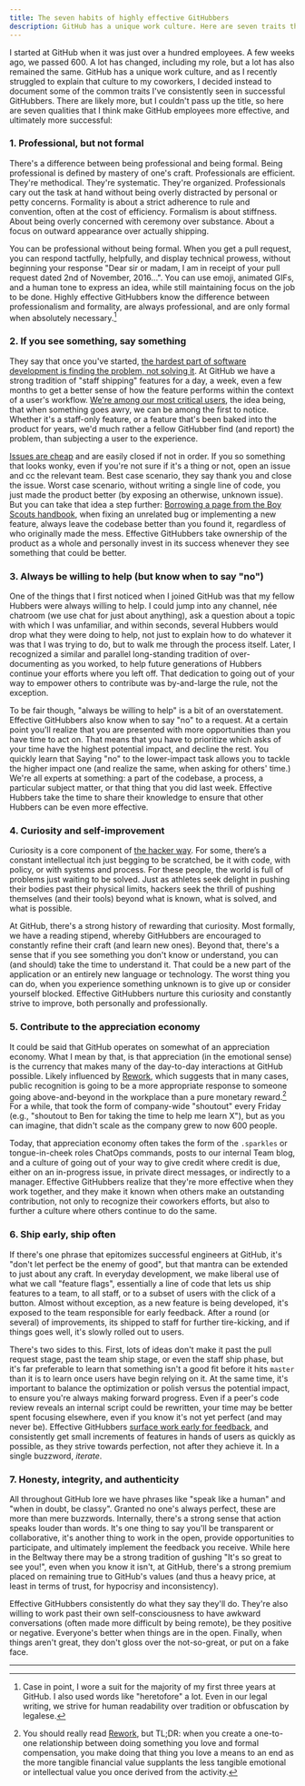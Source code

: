 ```yaml
---
title: The seven habits of highly effective GitHubbers
description: GitHub has a unique work culture. Here are seven traits that I've observed in successful GitHubbers over the years and that I think make you more effective. YMMV.
---
```


I started at GitHub when it was just over a hundred employees. A few weeks ago, we passed 600. A lot has changed, including my role, but a lot has also remained the same. GitHub has a unique work culture, and as I recently struggled to explain that culture to my coworkers, I decided instead to document some of the common traits I've consistently seen in successful GitHubbers. There are likely more, but I couldn't pass up the title, so here are seven qualities that I think make GitHub employees more effective, and ultimately more successful:

### 1. Professional, but not formal

There's a difference between being professional and being formal. Being professional is defined by mastery of one's craft. Professionals are efficient. They're methodical. They're systematic. They're organized. Professionals cary out the task at hand without being overly distracted by personal or petty concerns. Formality is about a strict adherence to rule and convention, often at the cost of efficiency. Formalism is about stiffness. About being overly concerned with ceremony over substance. About a focus on outward appearance over actually shipping.

You can be professional without being formal. When you get a pull request, you can respond tactfully, helpfully, and display technical prowess, without beginning your response "Dear sir or madam, I am in receipt of your pull request dated 2nd of November, 2016...". You can use emoji, animated GIFs, and a human tone to express an idea, while still maintaining focus on the job to be done. Highly effective GitHubbers know the difference between professionalism and formality, are always professional, and are only formal when absolutely necessary.[^suit]

### 2. If you see something, say something

They say that once you've started, [the hardest part of software development is finding the problem, not solving it](https://en.wikipedia.org/wiki/Linus%27s_Law). At GitHub we have a strong tradition of "staff shipping" features for a day, a week, even a few months to get a better sense of how the feature performs within the context of a user's workflow. [We're among our most critical users](http://ben.balter.com/2016/08/22/ten-ways-to-make-a-product-great/#drink-your-own-champagne), the idea being, that when something goes awry, we can be among the first to notice. Whether it's a staff-only feature, or a feature that's been baked into the product for years, we'd much rather a fellow GitHubber find (and report) the problem, than subjecting a user to the experience.

[Issues are cheap](http://ben.balter.com/2014/11/06/rules-of-communicating-at-github/#nobody-gets-fired-for-delbuying-ibmdel-opening-an-issue) and are easily closed if not in order. If you so something that looks wonky, even if you're not sure if it's a thing or not, open an issue and cc the relevant team. Best case scenario, they say thank you and close the issue. Worst case scenario, without writing a single line of code, you just made the product better (by exposing an otherwise, unknown issue). But you can take that idea a step further: [Borrowing a page from the Boy Scouts handbook](http://programmer.97things.oreilly.com/wiki/index.php/The_Boy_Scout_Rule), when fixing an unrelated bug or implementing a new feature, always leave the codebase better than you found it, regardless of who originally made the mess. Effective GitHubbers take ownership of the product as a whole and personally invest in its success whenever they see something that could be better.

### 3. Always be willing to help (but know when to say "no")

One of the things that I first noticed when I joined GitHub was that my fellow Hubbers were always willing to help. I could jump into any channel, née chatroom (we use chat for just about anything), ask a question about a topic with which I was unfamiliar, and within seconds, several Hubbers would drop what they were doing to help, not just to explain how to do whatever it was that I was trying to do, but to walk me through the process itself. Later, I recognized a similar and parallel long-standing tradition of over-documenting as you worked, to help future generations of Hubbers continue your efforts where you left off. That dedication to going out of your way to empower others to contribute was by-and-large the rule, not the exception.

To be fair though, "always be willing to help" is a bit of an overstatement. Effective GitHubbers also know when to say "no" to a request. At a certain point you'll realize that you are presented with more opportunities than you have time to act on. That means that you have to prioritize which asks of your time have the highest potential impact, and decline the rest. You quickly learn that Saying "no" to the lower-impact task allows you to tackle the higher impact one (and realize the same, when asking for others' time.) We're all experts at something: a part of the codebase, a process, a particular subject matter, or that thing that you did last week. Effective Hubbers take the time to share their knowledge to ensure that other Hubbers can be even more effective.

### 4. Curiosity and self-improvement

Curiosity is a core component of [the hacker way](http://ben.balter.com/2013/02/04/what-is-a-hacker/#the-hacker-way). For some, there’s a constant intellectual itch just begging to be scratched, be it with code, with policy, or with systems and process. For these people, the world is full of problems just waiting to be solved. Just as athletes seek delight in pushing their bodies past their physical limits, hackers seek the thrill of pushing themselves (and their tools) beyond what is known, what is solved, and what is possible.

At GitHub, there's a strong history of rewarding that curiosity. Most formally, we have a reading stipend, whereby GitHubbers are encouraged to constantly refine their craft (and learn new ones). Beyond that, there's a sense that if you see something you don't know or understand, you can (and should) take the time to understand it. That could be a new part of the application or an entirely new language or technology. The worst thing you can do, when you experience something unknown is to give up or consider yourself blocked. Effective GitHubbers nurture this curiosity and constantly strive to improve, both personally and professionally.

### 5. Contribute to the appreciation economy

It could be said that GitHub operates on somewhat of an appreciation economy. What I mean by that, is that appreciation (in the emotional sense) is the currency that makes many of the day-to-day interactions at GitHub possible. Likely influenced by [Rework](https://www.amazon.com/dp/B002MUAJ2A/?tag=benbalter-20), which suggests that in many cases, public recognition is going to be a more appropriate response to someone going above-and-beyond in the workplace than a pure monetary reward.[^rework] For a while, that took the form of company-wide "shoutout" every Friday (e.g., "shoutout to Ben for taking the time to help me learn X"), but as you can imagine, that didn't scale as the company grew to now 600 people.

Today, that appreciation economy often takes the form of the `.sparkles` or tongue-in-cheek roles ChatOps commands, posts to our internal Team blog, and a culture of going out of your way to give credit where credit is due, either on an in-progress issue, in private direct messages, or indirectly to a manager. Effective GitHubbers realize that they're more effective when they work together, and they make it known when others make an outstanding contribution, not only to recognize their coworkers efforts, but also to further a culture where others continue to do the same.

### 6. Ship early, ship often

If there's one phrase that epitomizes successful engineers at GitHub, it's "don't let perfect be the enemy of good", but that mantra can be extended to just about any craft. In everyday development, we make liberal use of what we call "feature flags", essentially a line of code that lets us ship features to a team, to all staff, or to a subset of users with the click of a button. Almost without exception, as a new feature is being developed, it's exposed to the team responsible for early feedback. After a round (or several) of improvements, its shipped to staff for further tire-kicking, and if things goes well, it's slowly rolled out to users.

There's two sides to this. First, lots of ideas don't make it past the pull request stage, past the team ship stage, or even the staff ship phase, but it's far preferable to learn that something isn't a good fit before it hits `master` than it is to learn once users have begin relying on it. At the same time, it's important to balance the optimization or polish versus the potential impact, to ensure you're always making forward progress. Even if a peer's code review reveals an internal script could be rewritten, your time may be better spent focusing elsewhere, even if you know it's not yet perfect (and may never be). Effective GitHubbers [surface work early for feedback](http://ben.balter.com/2014/11/06/rules-of-communicating-at-github/#surface-work-early-for-feedback), and consistently get small increments of features in hands of users as quickly as possible, as they strive towards perfection, not after they achieve it. In a single buzzword, *iterate*.

### 7. Honesty, integrity, and authenticity

All throughout GitHub lore we have phrases like "speak like a human" and "when in doubt, be classy". Granted no one's always perfect, these are more than mere buzzwords. Internally, there's a strong sense that action speaks louder than words. It's one thing to say you'll be transparent or collaborative, it's another thing to work in the open, provide opportunities to participate, and ultimately implement the feedback you receive. While here in the Beltway there may be a strong tradition of gushing "It's so great to see you!", even when you know it isn't, at GitHub, there's a strong premium placed on remaining true to GitHub's values (and thus a heavy price, at least in terms of trust, for hypocrisy and inconsistency).

Effective GitHubbers consistently do what they say they'll do. They're also willing to work past their own self-consciousness to have awkward conversations (often made more difficult by being remote), be they positive or negative. Everyone's better when things are in the open. Finally, when things aren't great, they don't gloss over the not-so-great, or put on a fake face.

---

[^suit]: Case in point, I wore a suit for the majority of my first three years at GitHub. I also used words like "heretofore" a lot. Even in our legal writing, we strive for human readability over tradition or obfuscation by legalese.

[^rework]: You should really read [Rework](https://www.amazon.com/dp/B002MUAJ2A/?tag=benbalter-20), but TL;DR: when you create a one-to-one relationship between doing something you love and formal compensation, you make doing that thing you love a means to an end as the more tangible financial value supplants the less tangible emotional or intellectual value you once derived from the activity.
